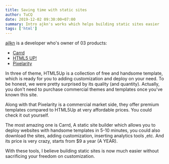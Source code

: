 ```yaml
---
title: Saving time with static sites
author: TuCQ
date: 2019-12-02 09:30:00+07:00
summary: Intro ajkn's works which helps building static sites easier
tags: ['html']
---
```



[ajlkn](https://twitter.com/ajlkn) is a developer who's owner of 03 products:

- [Carrd](https://carrd.co/)
- [HTML5 UP!](https://html5up.net/)
- [Pixelarity](https://pixelarity.com/)

In three of theme, HTML5Up is a collection of free and handsome template, which is ready for you to adding customization and deploy on your need.
To be honest, we were pretty surprised by its quality (and quantity). Actually, you don't need to purchase commercial themes and templates once you've known this site.

Along with that Pixelarity is a commercial market side, they offer premium templates compared to HTML5Up at very affordable prices. You could check it out yourself.

The most amazing one is Carrd, A static site builder which allows you to deploy websites with handsome templates in 5-10 minutes, you could also download the sites, adding customization, inserting analytics tools ,etc. And its price is very crazy, starts from $9 a year (A YEAR).

With these tools, I believe building static sites is now much easier without sacrificing your freedom on customization.
